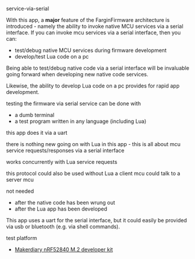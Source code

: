 
service-via-serial

With this app, a **major** feature of the FarginFirmware architecture is
introduced - namely the ability to invoke native MCU services via a serial
interface. If you can invoke mcu services via a serial interface, then you can:

 - test/debug native MCU services during firmware development
 - develop/test Lua code on a pc


Being able to test/debug native code via a serial interface will be invaluable
going forward when developing new native code services.

Likewise, the ability to develop Lua code on a pc provides for
rapid app development.



testing the firmware via serial service can be done with
 - a dumb terminal
 - a test program written in any language (including Lua)


this app does it via a uart


there is nothing new going on with Lua in this app - this is all about 
mcu service requests/responses via a serial interface


works concurrently with Lua service requests

this protocol could also be used without Lua
    a client mcu could talk to a server mcu




not needed
 - after the native code has been wrung out
 - after the Lua app has been developed


This app uses a uart for the serial interface, but it could easily be provided
via usb or bluetooth (e.g. via shell commands).





test platform
 - [Makerdiary nRF52840 M.2 developer kit](https://makerdiary.com/products/nrf52840-m2-developer-kit)

